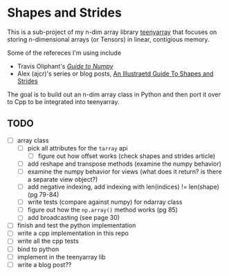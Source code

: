 # Shapes and Strides

This is a sub-project of my n-dim array library [teenyarray](https://github.com/beverm2391/teenyarray) that focuses on storing n-dimensional arrays (or Tensors) in linear, contigious memory.

Some of the refereces I'm using include
- Travis Oliphant's *[Guide to Numpy](https://web.mit.edu/dvp/Public/numpybook.pdf)*
- Alex (ajcr)'s series or blog posts, [An Illustraetd Guide To Shapes and Strides](https://ajcr.net/stride-guide-part-1/)

The goal is to build out an n-dim array class in Python and then port it over to Cpp to be integrated into teenyarray.

## TODO
- [ ] array class
  - [ ] pick all attributes for the `tarray` api
    - [ ] figure out how offset works (check shapes and strides article)
  - [ ] add reshape and transpose methods (examine the numpy behavior)
  - [ ] examine the numpy behavior for views (what does it return? is there a separate view object?)
  - [ ] add negative indexing, add indexing with len(indices) != len(shape) (pg 79-84)
  - [ ] write tests (compare against numpy) for ndarray class
  - [ ] figure out how the `np.array()` method works (pg 85)
  - [ ] add broadcasting (see page 30)
- [ ] finish and test the python implementation
- [ ] write a cpp implementation in this repo
- [ ] write all the cpp tests
- [ ] bind to python
- [ ] implement in the teenyarray lib
- [ ] write a blog post??